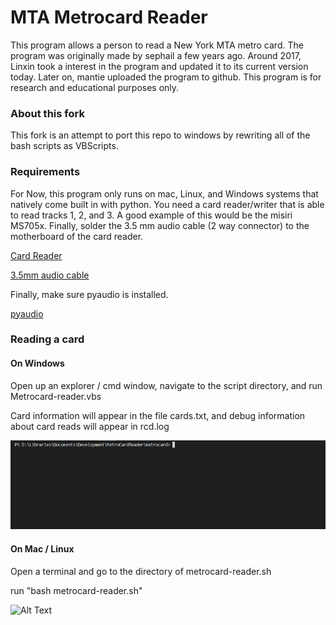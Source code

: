 # MTA Metrocard Reader

This program allows a person to read a New York MTA metro card. The program was originally made by sephail a few years ago. Around 2017, Linxin took a interest in the program and updated it to its current version today.  Later on, mantie uploaded the program to github. This program is for research and educational purposes only.

### About this fork
This fork is an attempt to port this repo to windows by rewriting all of the bash scripts as VBScripts.


### Requirements 

For Now, this program only runs on mac, Linux, and Windows systems that natively come built in with python. 
You need a card reader/writer that is able to read tracks 1, 2, and 3.  A good example of this would be the misiri MS705x.  Finally, solder the 3.5 mm audio cable (2 way connector) to the motherboard of the card reader.

<a href="https://www.amazon.com/Misiri-MSR705X-Magnetic-Reader-Encoder/dp/B06X91X37T">Card Reader</a>

<a href="https://www.amazon.com/AmazonBasics-3-5mm-Stereo-Audio-Cable/dp/B00NO73MUQ/ref=sr_1_5?ie=UTF8&qid=1503807307&sr=8-5&keywords=3.5mm+audio+cableT">3.5mm audio cable</a> 

Finally, make sure pyaudio is installed. 

<a href="https://people.csail.mit.edu/hubert/pyaudio/">pyaudio</a>

### Reading a card

#### On Windows
Open up an explorer / cmd window, navigate to the script directory, and run Metrocard-reader.vbs

Card information will appear in the file cards.txt, and debug information about card reads will appear in rcd.log

![Alt Text](https://github.com/MyriaCore/MTA-metrocard-reader/raw/master/gifwin.gif)

#### On Mac / Linux
Open a terminal and go to the directory of metrocard-reader.sh

run "bash metrocard-reader.sh"

![Alt Text](https://github.com/MyriaCore/MTA-metrocard-reader/raw/master/gif.gif)
